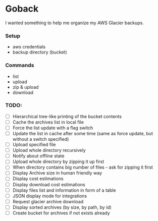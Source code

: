 # Goback

I wanted something to help me organize my AWS Glacier backups.

### Setup

- aws credentials
- backup directory (bucket)

### Commands

- list
- upload
- zip & upload
- download

### TODO:

- [ ] Hierarchical tree-like printing of the bucket contents
- [ ] Cache the archives list in local file
- [ ] Force the list update with a flag switch
- [ ] Update the list in cache after some time (same as force update, but without a switch
  specified)
- [ ] Upload specified file
- [ ] Upload whole directory recursively
- [ ] Notify about offline state
- [ ] Upload whole directory by zipping it up first
- [ ] When directory contains big number of files - ask for zipping it first
- [ ] Display Archive size in human friendly way
- [ ] Display cost estimations
- [ ] Display download cost estimations
- [ ] Display files list and information in form of a table
- [ ] JSON display mode for integrations
- [ ] Request glacier archive download
- [ ] Display sorted archives (by size, by path, by id)
- [ ] Create bucket for archives if not exists already